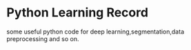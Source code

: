 # Python Learning Record
 some useful python code for deep learning,segmentation,data preprocessing and so on.
